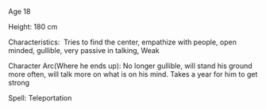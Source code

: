 Age 18

Height: 180 cm

Characteristics:  Tries to find the center, empathize with people, open minded, gullible, very passive in talking, Weak

Character Arc(Where he ends up): No longer gullible, will stand his ground more often, will talk more on what is on his mind. Takes a year for him to get strong

Spell: Teleportation